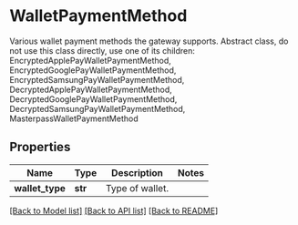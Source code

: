 # WalletPaymentMethod

Various wallet payment methods the gateway supports. Abstract class, do not use this class directly, use one of its children: EncryptedApplePayWalletPaymentMethod, EncryptedGooglePayWalletPaymentMethod, EncryptedSamsungPayWalletPaymentMethod, DecryptedApplePayWalletPaymentMethod, DecryptedGooglePayWalletPaymentMethod, DecryptedSamsungPayWalletPaymentMethod, MasterpassWalletPaymentMethod
## Properties
Name | Type | Description | Notes
------------ | ------------- | ------------- | -------------
**wallet_type** | **str** | Type of wallet. | 

[[Back to Model list]](../README.md#documentation-for-models) [[Back to API list]](../README.md#documentation-for-api-endpoints) [[Back to README]](../README.md)


